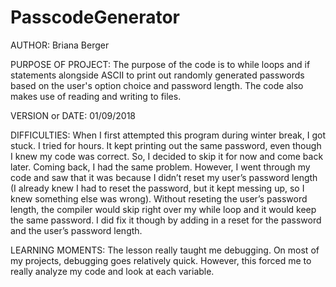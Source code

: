 # PasscodeGenerator
AUTHOR: Briana Berger

PURPOSE OF PROJECT: The purpose of the code is to while loops and if statements alongside ASCII to print out randomly generated passwords based on the user's option choice and password length. The code also makes use of reading and writing to files.

VERSION or DATE: 01/09/2018

DIFFICULTIES: When I first attempted this program during winter break, I got stuck. I tried for hours. It kept printing out the same password, even though I knew my code was correct. So, I decided to skip it for now and come back later. Coming back, I had the same problem. However, I went through my code and saw that it was because I didn’t reset my user’s password length (I already knew I had to reset the password, but it kept messing up, so I knew something else was wrong). Without reseting the user’s password length, the compiler would skip right over my while loop and it would keep the same password. I did fix it though by adding in a reset for the password and the user’s password length. 

LEARNING MOMENTS: The lesson really taught me debugging. On most of my projects, debugging goes relatively quick. However, this forced me to really analyze my code and look at each variable. 
